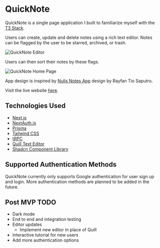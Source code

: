 # QuickNote

QuickNote is a single page application I built to familiarize myself with the [T3 Stack](https://create.t3.gg/).

Users can create, update and delete notes using a rich text editor. Notes can be flagged by the user to be starred, archived, or trash.

![QuickNote Editor](https://images2.imgbox.com/70/6f/UHzVb5LD_o.png)

Users can then sort their notes by these flags.

![QuickNote Home Page](https://images2.imgbox.com/a1/c8/U3kjZaYT_o.png)

App design is inspired by [Nulis Notes App](https://dribbble.com/shots/19726217-Nulis-Notes-Desktop-App) design by Rayfan Tio Saputro.

Visit the live website [here](https://quicknote-app.vercel.app/).

## Technologies Used

-   [Next.js](https://nextjs.org)
-   [NextAuth.js](https://next-auth.js.org)
-   [Prisma](https://prisma.io)
-   [Tailwind CSS](https://tailwindcss.com)
-   [tRPC](https://trpc.io)
-   [Quill Text Editor](https://github.com/zenoamaro/react-quill)
-   [Shadcn Component Library](https://ui.shadcn.com/)

## Supported Authentication Methods

QuickNote currently only supports Google authentication for user sign up and login. More authentication methods are planned to be added in the future.

## Post MVP TODO

-   Dark mode
-   End to end and integration testing
-   Editor updates
    -   Implement new editor in place of Quill
-   Interactive tutorial for new users
-   Add more authentication options
